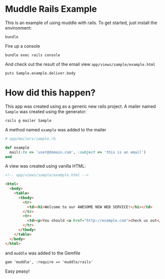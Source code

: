 # Muddle Rails Example

This is an example of using muddle with rails.  To get started, just install the
environment:

    bundle

Fire up a console

    bundle exec rails console

And check out the result of the email view `app/views/sample/example.html`

    puts Sample.example.deliver.body


# How did this happen?

This app was created using as a generic new rails project.  A mailer named `Sample` 
was created using the generator:

    rails g mailer Sample

A method named `example` was added to the mailer

``` ruby
# app/mailers/sample.rb

def example
  mail(:to => 'user@domain.com', :subject => 'this is an email')
end
```

A view was created using vanilla HTML:

``` html
<!-- app/views/sample/example.html -->

<html>
  <body>
    <table>
      <tbody>
        <tr>
          <td><h1>Welcome to our AWESOME NEW WEB SERVICE!</h1></td>
        </tr>
        <tr>
          <td><p>You should <a href="http://example.com">check us out</a>.</p></td>
        </tr>
      </tbody>
    </table>
  </body>
</html>
```

and `muddle` was added to the Gemfile

    gem 'muddle', :require => 'muddle/rails'

Easy peasy!

